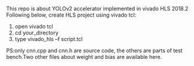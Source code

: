  This repo is about YOLOv2 accelerator implemented in vivado HLS 2018.2
 Following below, create HLS project using vivado tcl:
 1. open vivado tcl
 2. cd your_directory
 3. type vivado_hls –f script.tcl  
 
 PS:only cnn.cpp and cnn.h are source code, the others are parts of test bench.Two other files about weight and bias are available here.
